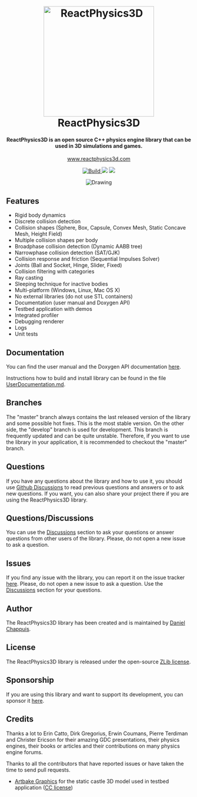 <h1 align="center">
  <a href="https://www.reactphysics3d.com"><img src="https://github.com/DanielChappuis/reactphysics3d/blob/62e17155e3fc187f4a90f7328c1154fc47e41d69/documentation/UserManual/images/ReactPhysics3DLogo.png" alt="ReactPhysics3D" width="300"></a>
  <br>
  ReactPhysics3D
  <br>
</h1>

<h4 align="center">ReactPhysics3D is an open source C++ physics engine library that can be used in 3D simulations and games.</h4>
<p align="center"><a href="https://www.reactphysics3d.com">www.reactphysics3d.com</a></p>
<p align="center">
  <a href="https://github.com/DanielChappuis/reactphysics3d/actions/workflows/build-and-test.yml">
    <img src="https://github.com/DanielChappuis/reactphysics3d/actions/workflows/build-and-test.yml/badge.svg"
         alt="Build">
  </a>
  <a href="https://www.codacy.com/app/chappuis.daniel/reactphysics3d?utm_source=github.com&amp;utm_medium=referral&amp;utm_content=DanielChappuis/reactphysics3d&amp;utm_campaign=Badge_Grade"><img src="https://api.codacy.com/project/badge/Grade/3ae24e998e304e4da78ec848eade9e3a"></a>
  <a href="https://codecov.io/github/DanielChappuis/reactphysics3d?branch=master">
      <img src="https://codecov.io/github/DanielChappuis/reactphysics3d/coverage.svg?branch=master">
  </a>
</p>

<p align="center">
  <img src="https://github.com/DanielChappuis/reactphysics3d/blob/images/showreel.gif?raw=true" alt="Drawing" />
</p>

## Features

 - Rigid body dynamics
 - Discrete collision detection
 - Collision shapes (Sphere, Box, Capsule, Convex Mesh, Static Concave Mesh, Height Field)
 - Multiple collision shapes per body
 - Broadphase collision detection (Dynamic AABB tree)
 - Narrowphase collision detection (SAT/GJK)
 - Collision response and friction (Sequential Impulses Solver)
 - Joints (Ball and Socket, Hinge, Slider, Fixed)
 - Collision filtering with categories
 - Ray casting
 - Sleeping technique for inactive bodies
 - Multi-platform (Windows, Linux, Mac OS X)
 - No external libraries (do not use STL containers)
 - Documentation (user manual and Doxygen API)
 - Testbed application with demos
 - Integrated profiler
 - Debugging renderer
 - Logs
 - Unit tests

## Documentation

You can find the user manual and the Doxygen API documentation <a href="https://www.reactphysics3d.com/documentation" target="_blank">here</a>.

Instructions how to build and install library can be found in the file
<a href="https://www.reactphysics3d.com/documentation/UserDocumentation.md"
target="_blank">UserDocumentation.md</a>.

## Branches

The "master" branch always contains the last released version of the library and some possible hot fixes. This is the most stable version. On the other side,
the "develop" branch is used for development. This branch is frequently updated and can be quite unstable. Therefore, if you want to use the library in
your application, it is recommended to checkout the "master" branch.

## Questions

If you have any questions about the library and how to use it, you should use <a href="https://github.com/DanielChappuis/reactphysics3d/discussions" target="_blank">Github Discussions</a> to read previous questions and answers or to ask new questions. If you want, you can also share your project there if you are using the ReactPhysics3D library.

## Questions/Discussions

You can use the <a href="https://github.com/DanielChappuis/reactphysics3d/discussions" target="_blank">Discussions</a> section to ask your questions or answer questions from other users of the library. Please, do not open a new issue to ask a question.

## Issues

If you find any issue with the library, you can report it on the issue tracker <a href="https://github.com/DanielChappuis/reactphysics3d/issues" target="_blank">here</a>.
Please, do not open a new issue to ask a question. Use the <a href="https://github.com/DanielChappuis/reactphysics3d/discussions" target="_blank">Discussions</a> section for your questions.

## Author

The ReactPhysics3D library has been created and is maintained by <a href="https://github.com/DanielChappuis" target="_blank">Daniel Chappuis</a>.

## License

The ReactPhysics3D library is released under the open-source <a href="http://opensource.org/licenses/zlib" target="_blank">ZLib license</a>.

## Sponsorship

If you are using this library and want to support its development, you can sponsor it <a href="https://github.com/sponsors/DanielChappuis" target="_blank">here</a>.

## Credits

Thanks a lot to Erin Catto, Dirk Gregorius, Erwin Coumans, Pierre Terdiman and Christer Ericson for their amazing GDC presentations,
their physics engines, their books or articles and their contributions on many physics engine forums.

Thanks to all the contributors that have reported issues or have taken the time to send pull requests.

 - [Artbake Graphics](https://sketchfab.com/ismir) for the static castle 3D model used in testbed application ([CC license](https://creativecommons.org/licenses/by/4.0))

